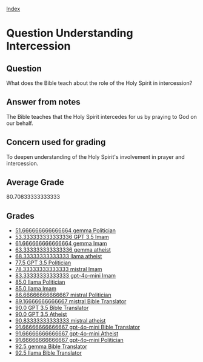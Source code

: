 
[Index](../../index.md)
# Question Understanding Intercession
## Question
What does the Bible teach about the role of the Holy Spirit in intercession?

## Answer from notes
The Bible teaches that the Holy Spirit intercedes for us by praying to God on our behalf.

## Concern used for grading
To deepen understanding of the Holy Spirit's involvement in prayer and intercession.

## Average Grade
80.70833333333333

## Grades
 * [51.666666666666664 gemma Politician](../answers/gemma_Politician/Understanding_Intercession.md)
 * [53.333333333333336 GPT 3.5 Imam](../answers/GPT_3.5_Imam/Understanding_Intercession.md)
 * [61.666666666666664 gemma Imam](../answers/gemma_Imam/Understanding_Intercession.md)
 * [63.333333333333336 gemma atheist](../answers/gemma_atheist/Understanding_Intercession.md)
 * [68.33333333333333 llama atheist](../answers/llama_atheist/Understanding_Intercession.md)
 * [77.5 GPT 3.5 Politician](../answers/GPT_3.5_Politician/Understanding_Intercession.md)
 * [78.33333333333333 mistral Imam](../answers/mistral_Imam/Understanding_Intercession.md)
 * [83.33333333333333 gpt-4o-mini Imam](../answers/gpt-4o-mini_Imam/Understanding_Intercession.md)
 * [85.0 llama Politician](../answers/llama_Politician/Understanding_Intercession.md)
 * [85.0 llama Imam](../answers/llama_Imam/Understanding_Intercession.md)
 * [86.66666666666667 mistral Politician](../answers/mistral_Politician/Understanding_Intercession.md)
 * [89.16666666666667 mistral Bible Translator](../answers/mistral_Bible_Translator/Understanding_Intercession.md)
 * [90.0 GPT 3.5 Bible Translator](../answers/GPT_3.5_Bible_Translator/Understanding_Intercession.md)
 * [90.0 GPT 3.5 Atheist](../answers/GPT_3.5_Atheist/Understanding_Intercession.md)
 * [90.83333333333333 mistral atheist](../answers/mistral_atheist/Understanding_Intercession.md)
 * [91.66666666666667 gpt-4o-mini Bible Translator](../answers/gpt-4o-mini_Bible_Translator/Understanding_Intercession.md)
 * [91.66666666666667 gpt-4o-mini Atheist](../answers/gpt-4o-mini_Atheist/Understanding_Intercession.md)
 * [91.66666666666667 gpt-4o-mini Politician](../answers/gpt-4o-mini_Politician/Understanding_Intercession.md)
 * [92.5 gemma Bible Translator](../answers/gemma_Bible_Translator/Understanding_Intercession.md)
 * [92.5 llama Bible Translator](../answers/llama_Bible_Translator/Understanding_Intercession.md)
